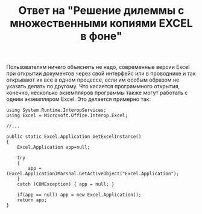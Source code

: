 ﻿---
title: "Ответ на \"Решение дилеммы с множественными копиями EXCEL в фоне\""
se.owner.user_id: 240512
se.owner.display_name: "MSDN.WhiteKnight"
se.owner.link: "https://ru.stackoverflow.com/users/240512/msdn-whiteknight"
se.answer_id: 951936
se.question_id: 951768
se.post_type: answer
se.score: 0
se.is_accepted: True
---
<p>Пользователям ничего объяснять не надо, современные версии Excel при открытии документов через свой интерфейс или в проводнике и так открывают их все в одном процессе, если им особым образом не указать делать по другому. Что касается программного открытия, конечно, несколько экземпляров программы также могут работать с одним экземпляром Excel. Это делается примерно так:</p>

<pre><code>using System.Runtime.InteropServices;
using Excel = Microsoft.Office.Interop.Excel;

//...

public static Excel.Application GetExcelInstance()
{ 
    Excel.Application app=null;           

    try
    {
        app = (Excel.Application)Marshal.GetActiveObject("Excel.Application");
    }
    catch (COMException) { app = null; }

    if(app == null) app = new Excel.Application();
    return app;
}
</code></pre>

